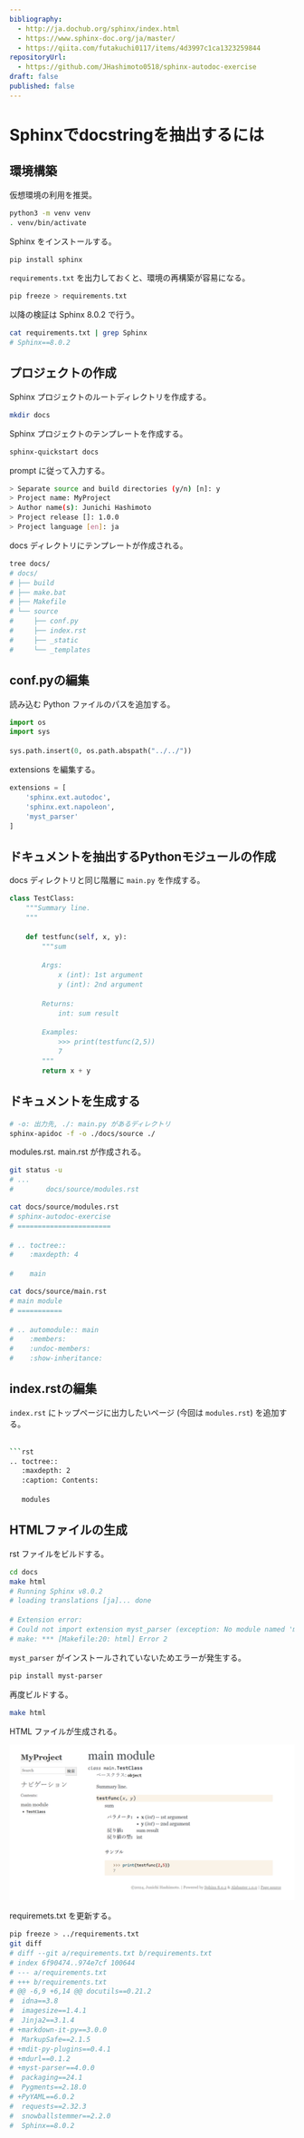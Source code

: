 ```yaml
---
bibliography: 
  - http://ja.dochub.org/sphinx/index.html
  - https://www.sphinx-doc.org/ja/master/
  - https://qiita.com/futakuchi0117/items/4d3997c1ca1323259844
repositoryUrl:
  - https://github.com/JHashimoto0518/sphinx-autodoc-exercise
draft: false
published: false
---
```


# Sphinxでdocstringを抽出するには

## 環境構築

仮想環境の利用を推奨。

```bash
python3 -m venv venv
. venv/bin/activate
```

Sphinx をインストールする。

```bash
pip install sphinx
```

`requirements.txt` を出力しておくと、環境の再構築が容易になる。
  
```bash
pip freeze > requirements.txt
```

以降の検証は Sphinx 8.0.2 で行う。

```bash
cat requirements.txt | grep Sphinx
# Sphinx==8.0.2
```

## プロジェクトの作成

Sphinx プロジェクトのルートディレクトリを作成する。

```bash
mkdir docs
```

Sphinx プロジェクトのテンプレートを作成する。

```bash
sphinx-quickstart docs
```

prompt に従って入力する。

```bash
> Separate source and build directories (y/n) [n]: y
> Project name: MyProject
> Author name(s): Junichi Hashimoto
> Project release []: 1.0.0
> Project language [en]: ja
```

docs ディレクトリにテンプレートが作成される。

```bash
tree docs/
# docs/
# ├── build
# ├── make.bat
# ├── Makefile
# └── source
#     ├── conf.py
#     ├── index.rst
#     ├── _static
#     └── _templates
```

## conf.pyの編集

読み込む Python ファイルのパスを追加する。

```python
import os
import sys

sys.path.insert(0, os.path.abspath("../../"))
```

extensions を編集する。

```python
extensions = [
    'sphinx.ext.autodoc',
    'sphinx.ext.napoleon',
    'myst_parser'
]
```

## ドキュメントを抽出するPythonモジュールの作成

docs ディレクトリと同じ階層に `main.py` を作成する。

```python
class TestClass:
    """Summary line.
    """

    def testfunc(self, x, y):
        """sum

        Args:
            x (int): 1st argument
            y (int): 2nd argument

        Returns:
            int: sum result

        Examples:
            >>> print(testfunc(2,5))
            7
        """
        return x + y
```

## ドキュメントを生成する

```bash
# -o: 出力先, ./: main.py があるディレクトリ
sphinx-apidoc -f -o ./docs/source ./
```

modules.rst. main.rst が作成される。

```bash
git status -u
# ...
#        docs/source/modules.rst
```

```bash
cat docs/source/modules.rst 
# sphinx-autodoc-exercise
# =======================

# .. toctree::
#    :maxdepth: 4

#    main
```

```bash
cat docs/source/main.rst 
# main module
# ===========

# .. automodule:: main
#    :members:
#    :undoc-members:
#    :show-inheritance:
```

## index.rstの編集

`index.rst` にトップページに出力したいページ (今回は `modules.rst`) を追加する。

```bash

```rst
.. toctree::
   :maxdepth: 2
   :caption: Contents:

   modules
```

## HTMLファイルの生成

rst ファイルをビルドする。

```bash
cd docs
make html
# Running Sphinx v8.0.2
# loading translations [ja]... done

# Extension error:
# Could not import extension myst_parser (exception: No module named 'myst_parser')
# make: *** [Makefile:20: html] Error 2
```

`myst_parser` がインストールされていないためエラーが発生する。

```bash
pip install myst-parser
```

再度ビルドする。

```bash
make html
```

HTML ファイルが生成される。

![alt text](images/image1.png)

requiremets.txt を更新する。

```bash
pip freeze > ../requirements.txt
git diff
# diff --git a/requirements.txt b/requirements.txt
# index 6f90474..974e7cf 100644
# --- a/requirements.txt
# +++ b/requirements.txt
# @@ -6,9 +6,14 @@ docutils==0.21.2
#  idna==3.8
#  imagesize==1.4.1
#  Jinja2==3.1.4
# +markdown-it-py==3.0.0
#  MarkupSafe==2.1.5
# +mdit-py-plugins==0.4.1
# +mdurl==0.1.2
# +myst-parser==4.0.0
#  packaging==24.1
#  Pygments==2.18.0
# +PyYAML==6.0.2
#  requests==2.32.3
#  snowballstemmer==2.2.0
#  Sphinx==8.0.2
```
